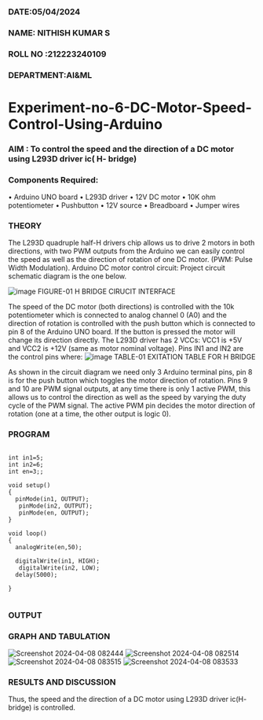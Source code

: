###  DATE:05/04/2024

###  NAME: NITHISH KUMAR S
###  ROLL NO :212223240109
###  DEPARTMENT:AI&ML
# Experiment-no-6-DC-Motor-Speed-Control-Using-Arduino
### AIM : To control the speed and the direction of a DC motor using L293D driver ic( H- bridge)

### Components Required:
•	Arduino UNO board
•	L293D driver
•	12V DC motor
•	10K ohm potentiometer
•	Pushbutton
•	12V source
•	Breadboard
•	Jumper wires
### THEORY 
The L293D quadruple half-H drivers chip allows us to drive 2 motors in both directions, with two PWM outputs from the Arduino we can easily control the speed as well as the direction of rotation of one DC motor. (PWM: Pulse Width Modulation).
Arduino DC motor control circuit:
Project circuit schematic diagram is the one below.

![image](https://user-images.githubusercontent.com/36288975/167763051-b230c183-afc5-46f2-ba95-0f95e10dd6c9.png)
FIGURE-01 H BRIDGE CIRUCIT INTERFACE 
 
The speed of the DC motor (both directions) is controlled with the 10k potentiometer which is connected to analog channel 0 (A0) and the direction of rotation is controlled with the push button which is connected to pin 8 of the Arduino UNO board. If the button is pressed the motor will change its direction directly.
The L293D driver has 2 VCCs: VCC1 is +5V and VCC2 is +12V (same as motor nominal voltage). Pins IN1 and IN2 are the control pins where:
![image](https://user-images.githubusercontent.com/36288975/167763120-1421c2c5-8381-49eb-b376-03f6e1113b7a.png)
TABLE-01 EXITATION TABLE FOR H BRIDGE 

As shown in the circuit diagram we need only 3 Arduino terminal pins, pin 8 is for the push button which toggles the motor direction of rotation. Pins 9 and 10 are PWM signal outputs, at any time there is only 1 active PWM, this allows us to control the direction as well as the speed by varying the duty cycle of the PWM signal. The active PWM pin decides the motor direction of rotation (one at a time, the other output is logic 0).

### PROGRAM 
```

int in1=5;
int in2=6;
int en=3;;

void setup()
{
  pinMode(in1, OUTPUT);
   pinMode(in2, OUTPUT);
   pinMode(en, OUTPUT);
}

void loop()
{ 
  analogWrite(en,50);
  
  digitalWrite(in1, HIGH);
   digitalWrite(in2, LOW);
  delay(5000);
  
}


```

### OUTPUT

### GRAPH AND TABULATION 
![Screenshot 2024-04-08 082444](https://github.com/nithish467/Experiment-no-7-DC-Motor-Speed-Control-Using-Arduino/assets/150232274/a72c4f3b-8888-4474-9a70-b5845226a14b)
![Screenshot 2024-04-08 082514](https://github.com/nithish467/Experiment-no-7-DC-Motor-Speed-Control-Using-Arduino/assets/150232274/735f52b6-7f7d-44d7-9d93-fe6ac23dc3ec)
![Screenshot 2024-04-08 083515](https://github.com/nithish467/Experiment-no-7-DC-Motor-Speed-Control-Using-Arduino/assets/150232274/6480af1a-09f8-477b-b635-a5a66936e244)
![Screenshot 2024-04-08 083533](https://github.com/nithish467/Experiment-no-7-DC-Motor-Speed-Control-Using-Arduino/assets/150232274/119ac3ce-87c5-4feb-95ab-ce8c69f5e32b)




### RESULTS AND DISCUSSION 

Thus, the speed and the direction of a DC motor using L293D driver ic(H- bridge) is controlled.
